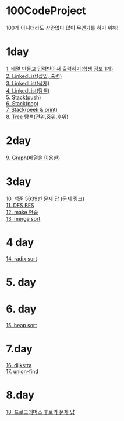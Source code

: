 # 100CodeProject
100개 아니더라도 상관없다 많이 무언가를 하기 위해!
# 1day
[1. 배열 만들고 입력받아서 출력하기(학생 정보 1개)](/c/1_ArrayPointerStruct.c)  
[2. LinkedList(삽입, 출력)](/c/2_linkedlist.c)  
[3. LinkedList(삭제)](/c/2_linkedlist.c)  
[4. LinkedList(탐색)](/c/2_linkedlist.c)  
[5. Stack(push)](/c/3_stack.c)  
[6. Stack(pop)](/c/3_stack.c)  
[7. Stack(peek & print)](/c/3_stack.c)  
[8. Tree 탐색(전위,중위,후위)](/c/4_tree.c)  
# 2day
[9. Graph(배열을 이용한)](/c/5_graph.c)  
# 3day
[10. 백준 5639번 문제 답](/baekjoon/5639/solution.md) ([문제 링크](https://www.acmicpc.net/problem/5639))  
[11. DFS BFS](python/1_graph.py)  
[12. make 연습](c/makeStudy/makefile.md)  
[13. merge sort](c/6_sort.c)  
# 4 day
[14. radix sort](c/6_sort.c)  
# 5. day
# 6. day
[15. heap sort](c/6_sort.c)  
# 7.day
[16. dijkstra](c/7_graph)  
[17. union-find](c/kruskal/lib/unionfind.c)  
# 8.day
[18. 프로그래머스 후보키 문제 답](programmers/42890/README.md)  